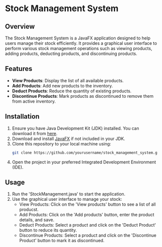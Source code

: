 # Stock Management System

## Overview
The Stock Management System is a JavaFX application designed to help users manage their stock efficiently. It provides a graphical user interface to perform various stock management operations such as viewing products, adding products, deducting products, and discontinuing products.

## Features
- **View Products**: Display the list of all available products.
- **Add Products**: Add new products to the inventory.
- **Deduct Products**: Reduce the quantity of existing products.
- **Discontinue Products**: Mark products as discontinued to remove them from active inventory.

## Installation
1. Ensure you have Java Development Kit (JDK) installed. You can download it from [here](https://www.oracle.com/java/technologies/javase-downloads.html).
2. Download and install [JavaFX](https://openjfx.io/) if not included in your JDK.
3. Clone this repository to your local machine using:
   ```sh
   git clone https://github.com/yourusername/stock_management_system.git
4. Open the project in your preferred Integrated Development Environment (IDE).

## Usage
1. Run the 'StockManagement.java' to start the application.
2. Use the graphical user interface to manage your stock:
   - View Products: Click on the 'View products' button to see a list of all producst.
   - Add Products: Click on the 'Add products' button, enter the product details, and save.
   - Deduct Products: Select a product and click on the 'Deduct Product' button to reduce its quantity.
   - Discontinue Products: Select a product and click on the 'Discontinue Product' button to mark it as discontinued.

